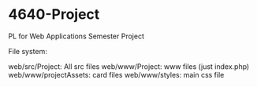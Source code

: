 # 4640-Project

PL for Web Applications Semester Project

File system:

web/src/Project: All src files
web/www/Project: www files (just index.php)
web/www/projectAssets: card files
web/www/styles: main css file
